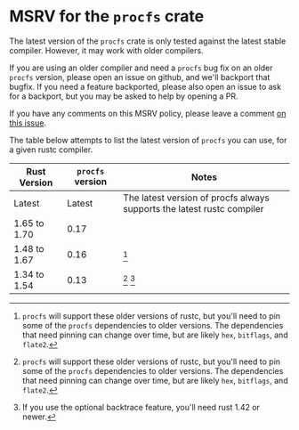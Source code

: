 # MSRV for the `procfs` crate

The latest version of the `procfs` crate is only tested against the latest stable compiler.  However, it
may work with older compilers.

If you are using an older compiler and need a `procfs` bug fix on an older `procfs` version,
please open an issue on github, and we'll backport that bugfix.  If you need a
feature backported, please also open an issue to ask for a backport, but you may
be asked to help by opening a PR.

If you have any comments on this MSRV policy, please leave a comment
[on this issue](https://github.com/eminence/procfs/issues/223).

The table below attempts to list the latest version of `procfs` you can use, for
a given rustc compiler.


| Rust Version 	| `procfs` version 	| Notes 	|
|---	| --- 	|--- 	|
| Latest 	| Latest	| The latest version of procfs always supports the latest rustc compiler 	|
| 1.65 to 1.70 | 0.17 |  |
| 1.48 to 1.67 | 0.16 | [^1] |
| 1.34 to 1.54 | 0.13 | [^1] [^2] |


[^1]: `procfs` will support these older versions of rustc, but you'll need
to pin some of the `procfs` dependencies to older versions.  The dependencies that need pinning can change over time, but are likely `hex`, `bitflags`, and `flate2`.

[^2]: If you use the optional backtrace feature, you'll need rust 1.42 or newer.
